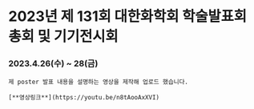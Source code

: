 # 2023년 제 131회 대한화학회 학술발표회 총회 및 기기전시회
### 2023.4.26(수) ~ 28(금)

    제 poster 발표 내용을 설명하는 영상을 제작해 업로드 했습니다.
    
    [**영상링크**](https://youtu.be/n8tAooAxXVI)
